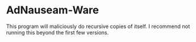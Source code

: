 # AdNauseam-Ware
This program will maliciously do recursive copies of itself. I recommend not running this beyond the first few versions.
